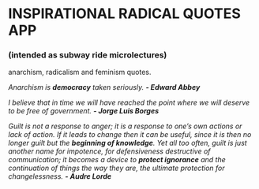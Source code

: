 # INSPIRATIONAL RADICAL QUOTES APP 
### (intended as subway ride microlectures)
anarchism, radicalism and feminism quotes.

*Anarchism is **democracy** taken seriously. **- Edward Abbey***

*I believe that in time we will have reached the point where we will deserve to be free of government. **- Jorge Luis Borges***

*Guilt is not a response to anger; it is a response to one’s own actions or lack of action. If it leads to change then it can be useful, since it is then no longer guilt but the **beginning of knowledge**. Yet all too often, guilt is just another name for impotence, for defensiveness destructive of communication; it becomes a device to **protect ignorance** and the continuation of things the way they are, the ultimate protection for changelessness. **- Audre Lorde***
